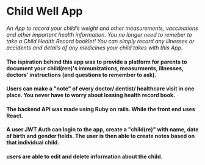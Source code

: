 # Child Well App

*An App to record your child’s weight and other measurements, vaccinations and other important health information.*
*You no longer need to remeber to take a Child Health Record booklet!*
*You can simply record any illnesses or accidents and details of any medicines your child takes with this App.*


#### The ispiration behind this app was to provide a platform for parents to document your child(ren)'s immunizations, measurments, illnesses, doctors' instructions (and questions to remember to ask). 
#### Users can make a "note" of every doctor/ dentist/ healthcare visit in one place. You never have to worry about lossing health record book. 

#### The backend API was made using Ruby on rails. While the front end uses React. 

####  A user JWT Auth can login to the app, create a "child(re)" with name, date of birth and gender fields. The user is then able to create notes based on that individual child. 

#### users are able to edit and delete information about the child. 